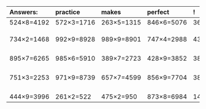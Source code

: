 | Answers: | practice | makes | perfect | ! |
| :--- | :--- | :--- | :--- | :--- |
| 524×8=4192 | 572×3=1716 | 263×5=1315 | 846×6=5076 | 363×8=2904 | 
|   |   |   |   |   | 
|   |   |   |   |   | 
|   |   |   |   |   | 
| 734×2=1468 | 992×9=8928 | 989×9=8901 | 747×4=2988 | 432×2=864 | 
|   |   |   |   |   | 
|   |   |   |   |   | 
|   |   |   |   |   | 
|   |   |   |   |   | 
| 895×7=6265 | 985×6=5910 | 389×7=2723 | 428×9=3852 | 386×5=1930 | 
|   |   |   |   |   | 
|   |   |   |   |   | 
|   |   |   |   |   | 
|   |   |   |   |   | 
| 751×3=2253 | 971×9=8739 | 657×7=4599 | 856×9=7704 | 389×3=1167 | 
|   |   |   |   |   | 
|   |   |   |   |   | 
|   |   |   |   |   | 
|   |   |   |   |   | 
| 444×9=3996 | 261×2=522 | 475×2=950 | 873×8=6984 | 146×5=730 | 
